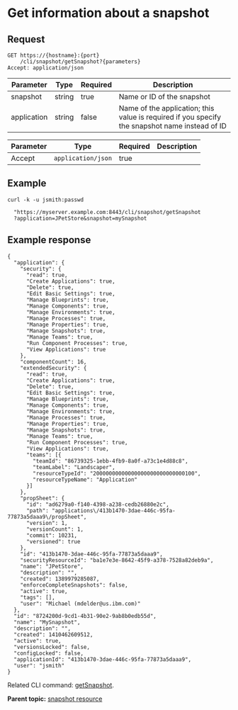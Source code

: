 # Get information about a snapshot

## Request

```
GET https://{hostname}:{port}
    /cli/snapshot/getSnapshot?{parameters}
Accept: application/json

```

|Parameter|Type|Required|Description|
|---------|----|--------|-----------|
|snapshot|string|true|Name or ID of the snapshot|
|application|string|false|Name of the application; this value is required if you specify the snapshot name instead of ID|

|Parameter|Type|Required|Description|
|---------|----|--------|-----------|
|Accept|`application/json`|true| |

## Example

```
curl -k -u jsmith:passwd 
   
  "https://myserver.example.com:8443/cli/snapshot/getSnapshot
  ?application=JPetStore&snapshot=mySnapshot
```

## Example response

```
{
  "application": {
    "security": {
      "read": true,
      "Create Applications": true,
      "Delete": true,
      "Edit Basic Settings": true,
      "Manage Blueprints": true,
      "Manage Components": true,
      "Manage Environments": true,
      "Manage Processes": true,
      "Manage Properties": true,
      "Manage Snapshots": true,
      "Manage Teams": true,
      "Run Component Processes": true,
      "View Applications": true
    },
    "componentCount": 16,
    "extendedSecurity": {
      "read": true,
      "Create Applications": true,
      "Delete": true,
      "Edit Basic Settings": true,
      "Manage Blueprints": true,
      "Manage Components": true,
      "Manage Environments": true,
      "Manage Processes": true,
      "Manage Properties": true,
      "Manage Snapshots": true,
      "Manage Teams": true,
      "Run Component Processes": true,
      "View Applications": true,
      "teams": [{
        "teamId": "86739325-1ebb-4fb9-8a0f-a73c1e4d88c8",
        "teamLabel": "Landscaper",
        "resourceTypeId": "20000000000000000000000000000100",
        "resourceTypeName": "Application"
      }]
    },
    "propSheet": {
      "id": "ad6279a0-f140-4398-a238-cedb26880e2c",
      "path": "applications\/413b1470-3dae-446c-95fa-77873a5daaa9\/propSheet",
      "version": 1,
      "versionCount": 1,
      "commit": 10231,
      "versioned": true
    },
    "id": "413b1470-3dae-446c-95fa-77873a5daaa9",
    "securityResourceId": "ba1e7e3e-8642-45f9-a378-7528a82deb9a",
    "name": "JPetStore",
    "description": "",
    "created": 1389979285087,
    "enforceCompleteSnapshots": false,
    "active": true,
    "tags": [],
    "user": "Michael (mdelder@us.ibm.com)"
  },
  "id": "8724200d-9cd1-4b31-90e2-9ab8b0edb55d",
  "name": "MySnapshot",
  "description": "",
  "created": 1410462609512,
  "active": true,
  "versionsLocked": false,
  "configLocked": false,
  "applicationId": "413b1470-3dae-446c-95fa-77873a5daaa9",
  "user": "jsmith"
}
```

Related CLI command: [getSnapshot](udclient_getsnapshot.md).

**Parent topic:** [snapshot resource](../../com.ibm.udeploy.api.doc/topics/rest_cli_snapshot.md)

